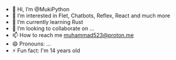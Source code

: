 - 👋 Hi, I’m @MukiPython
- 👀 I’m interested in Flet, Chatbots, Reflex, React and much more
- 🌱 I’m currently learning  Rust
- 💞️ I’m looking to collaborate on ...
- 📫 How to reach me  muhammad523@proton.me
- 😄 Pronouns: ...
- ⚡ Fun fact: I'm 14 years old

<!---
MukiPython/MukiPython is a ✨ special ✨ repository because its `README.md` (this file) appears on your GitHub profile.
You can click the Preview link to take a look at your changes.
--->
